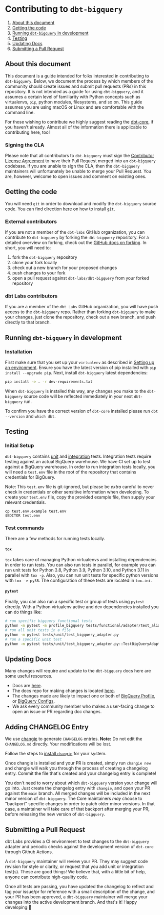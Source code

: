 # Contributing to `dbt-bigquery`

1. [About this document](#about-this-document)
3. [Getting the code](#getting-the-code)
5. [Running `dbt-bigquery` in development](#running-dbt-bigquery-in-development)
6. [Testing](#testing)
7. [Updating Docs](#updating-docs)
7. [Submitting a Pull Request](#submitting-a-pull-request)

## About this document
This document is a guide intended for folks interested in contributing to `dbt-bigquery`. Below, we document the process by which members of the community should create issues and submit pull requests (PRs) in this repository. It is not intended as a guide for using `dbt-bigquery`, and it assumes a certain level of familiarity with Python concepts such as virtualenvs, `pip`, python modules, filesystems, and so on. This guide assumes you are using macOS or Linux and are comfortable with the command line.

For those wishing to contribute we highly suggest reading the [dbt-core](https://github.com/dbt-labs/dbt-core/blob/main/CONTRIBUTING.md), if you haven't already. Almost all of the information there is applicable to contributing here, too!

### Signing the CLA

Please note that all contributors to `dbt-bigquery` must sign the [Contributor License Agreement](https://docs.getdbt.com/docs/contributor-license-agreements) to have their Pull Request merged into an `dbt-bigquery` codebase. If you are unable to sign the CLA, then the `dbt-bigquery` maintainers will unfortunately be unable to merge your Pull Request. You are, however, welcome to open issues and comment on existing ones.


## Getting the code

You will need `git` in order to download and modify the `dbt-bigquery` source code. You can find direction [here](https://github.com/git-guides/install-git) on how to install `git`.

### External contributors

If you are not a member of the `dbt-labs` GitHub organization, you can contribute to `dbt-bigquery` by forking the `dbt-bigquery` repository. For a detailed overview on forking, check out the [GitHub docs on forking](https://help.github.com/en/articles/fork-a-repo). In short, you will need to:

1. fork the `dbt-bigquery` repository
2. clone your fork locally
3. check out a new branch for your proposed changes
4. push changes to your fork
5. open a pull request against `dbt-labs/dbt-bigquery` from your forked repository

### dbt Labs contributors

If you are a member of the `dbt Labs` GitHub organization, you will have push access to the `dbt-bigquery` repo. Rather than forking `dbt-bigquery` to make your changes, just clone the repository, check out a new branch, and push directly to that branch.


## Running `dbt-bigquery` in development

### Installation

First make sure that you set up your `virtualenv` as described in [Setting up an environment](https://github.com/dbt-labs/dbt-core/blob/HEAD/CONTRIBUTING.md#setting-up-an-environment).  Ensure you have the latest version of pip installed with `pip install --upgrade pip`. Next, install `dbt-bigquery` latest dependencies:

```sh
pip install -e . -r dev-requirements.txt
```

When `dbt-bigquery` is installed this way, any changes you make to the `dbt-bigquery` source code will be reflected immediately in your next `dbt-bigquery` run.

To confirm you have the correct version of `dbt-core` installed please run `dbt --version` and `which dbt`.

## Testing

### Initial Setup

`dbt-bigquery` contains [unit](https://github.com/dbt-labs/dbt-bigquery/tree/main/tests/unit) and [integration](https://github.com/dbt-labs/dbt-bigquery/tree/main/tests/integration) tests. Integration tests require testing against an actual BigQuery warehouse. We have CI set up to test against a BigQuery warehouse. In order to run integration tests locally, you will need a `test.env` file in the root of the repository that contains credentials for BigQuery.

Note: This `test.env` file is git-ignored, but please be _extra_ careful to never check in credentials or other sensitive information when developing. To create your `test.env` file, copy the provided example file, then supply your relevant credentials.

```
cp test.env.example test.env
$EDITOR test.env
```

### Test commands
There are a few methods for running tests locally.

#### `tox`
`tox` takes care of managing Python virtualenvs and installing dependencies in order to run tests. You can also run tests in parallel, for example you can run unit tests for Python 3.8, Python 3.9, Python 3.10, and Python 3.11 in parallel with `tox -p`. Also, you can run unit tests for specific python versions with `tox -e py38`. The configuration of these tests are located in `tox.ini`.

#### `pytest`
Finally, you can also run a specific test or group of tests using `pytest` directly. With a Python virtualenv active and dev dependencies installed you can do things like:

```sh
# run specific bigquery functional tests
python -m pytest -m profile_bigquery tests/functional/adapter/test_aliases.py::TestSameTestSameAliasDifferentDatabasesBigQuery
# run all unit tests in a file
python -m pytest tests/unit/test_bigquery_adapter.py
# run a specific unit test
python -m pytest tests/unit/test_bigquery_adapter.py::TestBigQueryAdapter::test_copy_table_materialization_table
```
## Updating Docs

Many changes will require and update to the `dbt-bigquery` docs here are some useful resources.

- Docs are [here](https://docs.getdbt.com/).
- The docs repo for making changes is located [here]( https://github.com/dbt-labs/docs.getdbt.com).
- The changes made are likely to impact one or both of [BigQuery Profile](https://docs.getdbt.com/reference/warehouse-profiles/bigquery-profile), or [BigQuery Configs](https://docs.getdbt.com/reference/resource-configs/bigquery-configs).
- We ask every community member who makes a user-facing change to open an issue or PR regarding doc changes.

## Adding CHANGELOG Entry

We use [changie](https://changie.dev) to generate `CHANGELOG` entries. **Note:** Do not edit the `CHANGELOG.md` directly. Your modifications will be lost.

Follow the steps to [install `changie`](https://changie.dev/guide/installation/) for your system.

Once changie is installed and your PR is created, simply run `changie new` and changie will walk you through the process of creating a changelog entry.  Commit the file that's created and your changelog entry is complete!

You don't need to worry about which `dbt-bigquery` version your change will go into. Just create the changelog entry with `changie`, and open your PR against the `main` branch. All merged changes will be included in the next minor version of `dbt-bigquery`. The Core maintainers _may_ choose to "backport" specific changes in order to patch older minor versions. In that case, a maintainer will take care of that backport after merging your PR, before releasing the new version of `dbt-bigquery`.


## Submitting a Pull Request

dbt Labs provides a CI environment to test changes to the `dbt-bigquery` adapter and periodic checks against the development version of `dbt-core` through Github Actions.

A `dbt-bigquery` maintainer will review your PR. They may suggest code revision for style or clarity, or request that you add unit or integration test(s). These are good things! We believe that, with a little bit of help, anyone can contribute high-quality code.

Once all tests are passing, you have updated the changelog to reflect and tag your issue/pr for reference with a small description of the change, and your PR has been approved, a `dbt-bigquery` maintainer will merge your changes into the active development branch. And that's it! Happy developing :tada:
